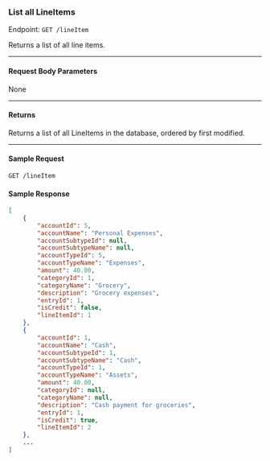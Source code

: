 ### List all LineItems
Endpoint: `GET /lineItem`

Returns a list of all line items.
___

#### Request Body Parameters
None
___
#### Returns
Returns a list of all LineItems in the database, ordered by first modified.
___


#### Sample Request
`GET /lineItem`
<br />

#### Sample Response
```json 
[
    {
        "accountId": 5,
        "accountName": "Personal Expenses",
        "accountSubtypeId": null,
        "accountSubtypeName": null,
        "accountTypeId": 5,
        "accountTypeName": "Expenses",
        "amount": 40.00,
        "categoryId": 1,
        "categoryName": "Grocery",
        "description": "Grocery expenses",
        "entryId": 1,
        "isCredit": false,
        "lineItemId": 1
    },
    {
        "accountId": 1,
        "accountName": "Cash",
        "accountSubtypeId": 1,
        "accountSubtypeName": "Cash",
        "accountTypeId": 1,
        "accountTypeName": "Assets",
        "amount": 40.00,
        "categoryId": null,
        "categoryName": null,
        "description": "Cash payment for groceries",
        "entryId": 1,
        "isCredit": true,
        "lineItemId": 2
    }, 
    ...
]
```
